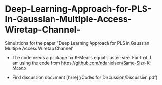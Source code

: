 # Deep-Learning-Approach-for-PLS-in-Gaussian-Multiple-Access-Wiretap-Channel-

Simulations for the paper "Deep Learning Approach for PLS in Gaussian Multiple Access Wiretap Channel" 

* The code needs a package for K-Means equal cluster-size. For that, I am using the code from https://github.com/ndanielsen/Same-Size-K-Means 

* Find discussion document [here](/Codes for Discussion/Discussion.pdf)



